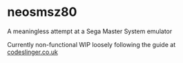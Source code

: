 # neosmsz80
A meaningless attempt at a Sega Master System emulator

Currently non-functional WIP loosely following the guide at [codeslinger.co.uk](http://www.codeslinger.co.uk/pages/projects/mastersystem.html)
